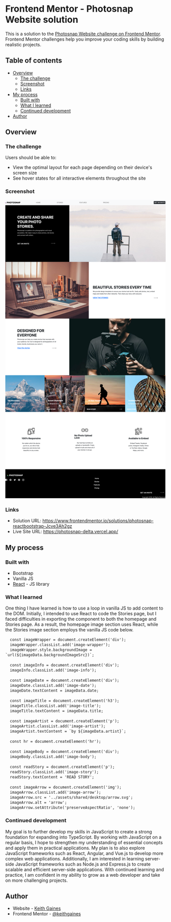 # Frontend Mentor - Photosnap Website solution

This is a solution to the [Photosnap Website challenge on Frontend Mentor](https://www.frontendmentor.io/challenges/photosnap-multipage-website-nMDSrNmNW). Frontend Mentor challenges help you improve your coding skills by building realistic projects. 

## Table of contents

- [Overview](#overview)
  - [The challenge](#the-challenge)
  - [Screenshot](#screenshot)
  - [Links](#links)
- [My process](#my-process)
  - [Built with](#built-with)
  - [What I learned](#what-i-learned)
  - [Continued development](#continued-development)
- [Author](#author)

## Overview

### The challenge

Users should be able to:

- View the optimal layout for each page depending on their device's screen size
- See hover states for all interactive elements throughout the site

### Screenshot

![](./screenshot.png)

### Links

- Solution URL: https://www.frontendmentor.io/solutions/photosnap-reactbootstrap-Jcve3Ah2gz
- Live Site URL: https://photosnap-delta.vercel.app/

## My process

### Built with

- Bootstrap
- Vanilla JS
- [React](https://reactjs.org/) - JS library

### What I learned

One thing I have learned is how to use a loop in vanilla JS to add content to the DOM. Initially, I intended to use React to code the Stories page, but I faced difficulties in exporting the component to both the homepage and Stories page. As a result, the homepage image section uses React, while the Stories image section employs the vanilla JS code below.

```imageData.forEach(imageData => {
  const imageWrapper = document.createElement('div');
  imageWrapper.classList.add('image-wrapper');
  imageWrapper.style.backgroundImage = `url(${imageData.backgroundImageSrc})`;

  const imageInfo = document.createElement('div');
  imageInfo.classList.add('image-info');

  const imageDate = document.createElement('div');
  imageDate.classList.add('image-date');
  imageDate.textContent = imageData.date;

  const imageTitle = document.createElement('h3');
  imageTitle.classList.add('image-title');
  imageTitle.textContent = imageData.title;

  const imageArtist = document.createElement('p');
  imageArtist.classList.add('image-artist');
  imageArtist.textContent = `by ${imageData.artist}`;

  const hr = document.createElement('hr');

  const imageBody = document.createElement('div');
  imageBody.classList.add('image-body');

  const readStory = document.createElement('p');
  readStory.classList.add('image-story');
  readStory.textContent = 'READ STORY';

  const imageArrow = document.createElement('img');
  imageArrow.classList.add('image-arrow');
  imageArrow.src = '../assets/shared/desktop/arrow.svg';
  imageArrow.alt = 'arrow';
  imageArrow.setAttribute('preserveAspectRatio', 'none');
```

### Continued development

My goal is to further develop my skills in JavaScript to create a strong foundation for expanding into TypeScript. By working with JavaScript on a regular basis, I hope to strengthen my understanding of essential concepts and apply them in practical applications. My plan is to also explore JavaScript frameworks such as React, Angular, and Vue.js to develop more complex web applications. Additionally, I am interested in learning server-side JavaScript frameworks such as Node.js and Express.js to create scalable and efficient server-side applications. With continued learning and practice, I am confident in my ability to grow as a web developer and take on more challenging projects.
## Author

- Website - [Keith Gaines](https://keithgaines.github.io)
- Frontend Mentor - [@keithgaines](https://www.frontendmentor.io/profile/keithgaines)


